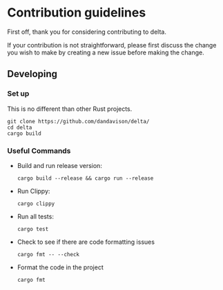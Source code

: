 # Contribution guidelines

First off, thank you for considering contributing to delta.

If your contribution is not straightforward, please first discuss the change you
wish to make by creating a new issue before making the change.

## Developing

### Set up

This is no different than other Rust projects.

```shell
git clone https://github.com/dandavison/delta/
cd delta
cargo build
```

### Useful Commands

- Build and run release version:

  ```shell
  cargo build --release && cargo run --release
  ```

- Run Clippy:

  ```shell
  cargo clippy
  ```

- Run all tests:

  ```shell
  cargo test
  ```

- Check to see if there are code formatting issues

  ```shell
  cargo fmt -- --check
  ```

- Format the code in the project

  ```shell
  cargo fmt
  ```
